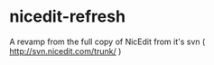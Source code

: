 # nicedit-refresh


A revamp from the full copy of NicEdit from it's svn ( http://svn.nicedit.com/trunk/ )



